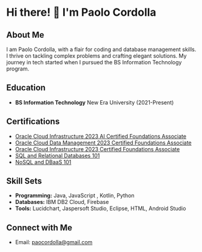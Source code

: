 # Hi there! 👋 I'm Paolo Cordolla

## About Me
I am Paolo Cordolla, with a flair for coding and database management skills. I thrive on tackling complex problems and crafting elegant solutions. My journey in tech started when I pursued the BS Information Technology program.

## Education
- **BS Information Technology**
  New Era University (2021-Present)

## Certifications
- [Oracle Cloud Infrastructure 2023 AI Certified Foundations Associate](https://catalog-education.oracle.com/pls/certview/sharebadge?id=0F764893FEF63D1B86DB5BF88DD534E37ADFD75C41394CA2F9FA32ACFF686)
- [Oracle Cloud Data Management 2023 Certified Foundations Associate](https://catalog-education.oracle.com/pls/certview/sharebadge?id=90044C322FF6F56FD2AE50136C9D59E51C82EA988F0F8F798A4F664E402DE4D5)
- [Oracle Cloud Infrastructure 2023 Certified Foundations Associate](https://catalog-education.oracle.com/pls/certview/sharebadge?id=DAF127E43FD2BE19EB8C67B630850F47F0FBCA06EBA01EB3BD178C255025A0CB)
- [SQL and Relational Databases 101](https://courses.cognitiveclass.ai/certificates/4c02330e6ba64abebf2c06d4e654ddf6)
- [NoSQL and DBaaS 101](https://courses.cognitiveclass.ai/certificates/894e6aa4e3334beca5de7d02be057763)

## Skill Sets
- **Programming:** Java, JavaScript , Kotlin, Python
- **Databases:** IBM DB2 Cloud, Firebase 
- **Tools:** Lucidchart, Jaspersoft Studio, Eclipse, HTML, Android Studio

## Connect with Me
- Email: paocordolla@gmail.com
